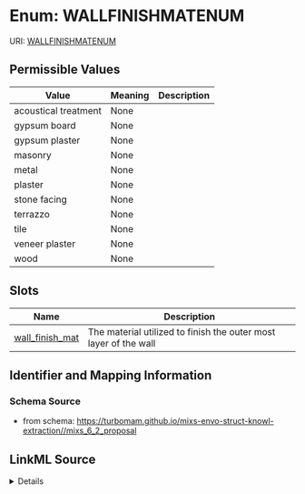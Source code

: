 # Enum: WALLFINISHMATENUM



URI: [WALLFINISHMATENUM](WALLFINISHMATENUM)

## Permissible Values

| Value | Meaning | Description |
| --- | --- | --- |
| acoustical treatment | None |  |
| gypsum board | None |  |
| gypsum plaster | None |  |
| masonry | None |  |
| metal | None |  |
| plaster | None |  |
| stone facing | None |  |
| terrazzo | None |  |
| tile | None |  |
| veneer plaster | None |  |
| wood | None |  |




## Slots

| Name | Description |
| ---  | --- |
| [wall_finish_mat](wall_finish_mat.md) | The material utilized to finish the outer most layer of the wall |






## Identifier and Mapping Information







### Schema Source


* from schema: https://turbomam.github.io/mixs-envo-struct-knowl-extraction//mixs_6_2_proposal




## LinkML Source

<details>
```yaml
name: WALL_FINISH_MAT_ENUM
from_schema: https://turbomam.github.io/mixs-envo-struct-knowl-extraction//mixs_6_2_proposal
rank: 1000
permissible_values:
  acoustical treatment:
    text: acoustical treatment
  gypsum board:
    text: gypsum board
  gypsum plaster:
    text: gypsum plaster
  masonry:
    text: masonry
  metal:
    text: metal
  plaster:
    text: plaster
  stone facing:
    text: stone facing
  terrazzo:
    text: terrazzo
  tile:
    text: tile
  veneer plaster:
    text: veneer plaster
  wood:
    text: wood

```
</details>
